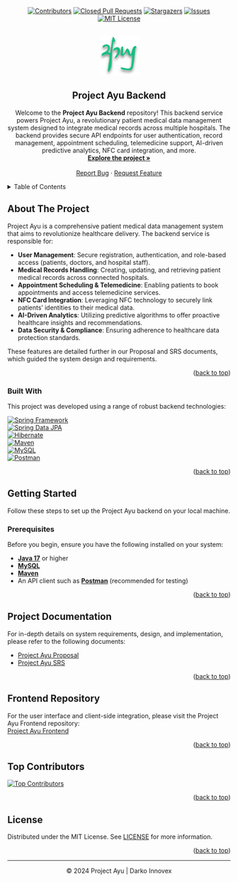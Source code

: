 <a id="readme-top"></a>

<div align="center">

[![Contributors][contributors-shield]][contributors-url]
[![Closed Pull Requests][closed-pull-requests-shield]][closed-pull-requests-url]
[![Stargazers][stars-shield]][stars-url]
[![Issues][issues-shield]][issues-url]
[![MIT License][license-shield]][license-url]

</div>

<!-- PROJECT LOGO -->
<br />
<div align="center">
  <a href="https://github.com/Darko-Innovex/Project-Ayu-Backend">
    <img src="src/main/resources/assets/images/ayu-logo.svg" alt="Project Ayu Logo" width="90" height="90">
  </a>

<h2 align="center">Project Ayu Backend</h2>

  <p align="center">
    Welcome to the <strong>Project Ayu Backend</strong> repository! This backend service powers Project Ayu, a revolutionary patient medical data management system designed to integrate medical records across multiple hospitals. The backend provides secure API endpoints for user authentication, record management, appointment scheduling, telemedicine support, AI-driven predictive analytics, NFC card integration, and more.
    <br />
    <a href="https://github.com/Darko-Innovex/Project-Ayu-Backend/tree/main/src/main/java/lk/darkoinnovex/Ayu"><strong>Explore the project »</strong></a>
    <br />
    <br />
    <a href="https://github.com/Darko-Innovex/Project-Ayu-Backend/issues/new?labels=bug">Report Bug</a>
    ·
    <a href="https://github.com/Darko-Innovex/Project-Ayu-Backend/issues/new?labels=enhancement">Request Feature</a>
  </p>
</div>

<!-- TABLE OF CONTENTS -->
<details>
  <summary>Table of Contents</summary>
  <ol>
    <li>
      <a href="#about-the-project">About The Project</a>
      <ul>
        <li><a href="#built-with">Built With</a></li>
      </ul>
    </li>
    <li>
      <a href="#getting-started">Getting Started</a>
      <ul>
        <li><a href="#prerequisites">Prerequisites</a></li>
      </ul>
    </li>
    <li>
      <a href="#project-documentation">Project Documentation</a>
    </li>
    <li>
      <a href="#frontend-repository">Frontend Repository</a>
    </li>
    <li>
      <a href="#top-contributors">Top Contributors</a>
    </li>
    <li>
      <a href="#license">License</a>
    </li>
  </ol>
</details>

<!-- ABOUT THE PROJECT -->
## About The Project

Project Ayu is a comprehensive patient medical data management system that aims to revolutionize healthcare delivery. The backend service is responsible for:

- **User Management**: Secure registration, authentication, and role-based access (patients, doctors, and hospital staff).
- **Medical Records Handling**: Creating, updating, and retrieving patient medical records across connected hospitals.
- **Appointment Scheduling & Telemedicine**: Enabling patients to book appointments and access telemedicine services.
- **NFC Card Integration**: Leveraging NFC technology to securely link patients’ identities to their medical data.
- **AI-Driven Analytics**: Utilizing predictive algorithms to offer proactive healthcare insights and recommendations.
- **Data Security & Compliance**: Ensuring adherence to healthcare data protection standards.

These features are detailed further in our Proposal and SRS documents, which guided the system design and requirements.

<p align="right">(<a href="#readme-top">back to top</a>)</p>

### Built With

This project was developed using a range of robust backend technologies:

[![Spring Framework](https://img.shields.io/badge/Spring_Framework-black?style=for-the-badge&logo=spring&logoColor=green)](https://spring.io/projects/spring-framework)  
[![Spring Data JPA](https://img.shields.io/badge/Spring_Data_JPA-black?style=for-the-badge&logo=spring&logoColor=green)](https://spring.io/projects/spring-data-jpa)  
[![Hibernate](https://img.shields.io/badge/Hibernate-black?style=for-the-badge&logo=Hibernate&logoColor=BBAE79)](https://hibernate.org/orm/)  
[![Maven](https://img.shields.io/badge/Maven-black?style=for-the-badge&logo=apachemaven&logoColor=C77361)](https://maven.apache.org/)  
[![MySQL](https://img.shields.io/badge/MySQL-black?style=for-the-badge&logo=mysql&logoColor=white)](https://www.mysql.com/)  
[![Postman](https://img.shields.io/badge/Postman-black?style=for-the-badge&logo=postman&logoColor=white)](https://www.postman.com/)

<p align="right">(<a href="#readme-top">back to top</a>)</p>

<!-- GETTING STARTED -->
## Getting Started

Follow these steps to set up the Project Ayu backend on your local machine.

### Prerequisites

Before you begin, ensure you have the following installed on your system:

- **[Java 17](https://www.oracle.com/java/technologies/javase/jdk17-archive-downloads.html)** or higher
- **[MySQL](https://dev.mysql.com/downloads/)**
- **[Maven](https://maven.apache.org/)**
- An API client such as **[Postman](https://www.postman.com/downloads/)** (recommended for testing)

<p align="right">(<a href="#readme-top">back to top</a>)</p>

## Project Documentation

For in-depth details on system requirements, design, and implementation, please refer to the following documents:
- [Project Ayu Proposal](./src/main/resources/docs/Project_Ayu_Proposal.pdf)
- [Project Ayu SRS](./src/main/resources/docs/Project_Ayu_SRS.pdf)

<p align="right">(<a href="#readme-top">back to top</a>)</p>

## Frontend Repository

For the user interface and client-side integration, please visit the Project Ayu Frontend repository:  
[Project Ayu Frontend](https://github.com/Darko-Innovex/Project-Ayu-Frontend)

<p align="right">(<a href="#readme-top">back to top</a>)</p>

## Top Contributors

<a href="https://github.com/Darko-Innovex/Project-Ayu-Backend/graphs/contributors">
  <img src="https://contrib.rocks/image?repo=Darko-Innovex/Project-Ayu-Backend" alt="Top Contributors" />
</a>

<p align="right">(<a href="#readme-top">back to top</a>)</p>

## License

Distributed under the MIT License. See [LICENSE](LICENSE) for more information.

<p align="right">(<a href="#readme-top">back to top</a>)</p>

---

<p align="center">
  &copy; 2024 Project Ayu | Darko Innovex
</p>

<!-- MARKDOWN LINKS & IMAGES -->
[contributors-shield]: https://img.shields.io/github/contributors/Darko-Innovex/Project-Ayu-Backend.svg?style=for-the-badge
[contributors-url]: https://github.com/Darko-Innovex/Project-Ayu-Backend/graphs/contributors
[closed-pull-requests-shield]: https://img.shields.io/github/issues-pr-closed/Darko-Innovex/Project-Ayu-Backend.svg?style=for-the-badge
[closed-pull-requests-url]: https://github.com/Darko-Innovex/Project-Ayu-Backend/pulls?q=is%3Apr+is%3Aclosed
[stars-shield]: https://img.shields.io/github/stars/Darko-Innovex/Project-Ayu-Backend.svg?style=for-the-badge
[stars-url]: https://github.com/Darko-Innovex/Project-Ayu-Backend/stargazers
[issues-shield]: https://img.shields.io/github/issues/Darko-Innovex/Project-Ayu-Backend.svg?style=for-the-badge
[issues-url]: https://github.com/Darko-Innovex/Project-Ayu-Backend/issues
[license-shield]:  https://img.shields.io/github/license/darko-innovex/Project-Ayu-Backend.svg?style=for-the-badge
[license-url]: https://github.com/Darko-Innovex/Project-Ayu-Backend/blob/main/LICENSE
